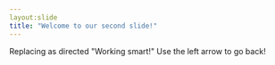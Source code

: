 ```yaml
---
layout:slide
title: "Welcome to our second slide!"
---
```

Replacing as directed "Working smart!"
Use the left arrow to go back!
